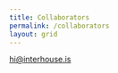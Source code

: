 ```yaml
---
title: Collaborators
permalink: /collaborators
layout: grid
---
```


[hi@interhouse.is](mailto:hi@interhouse.is)